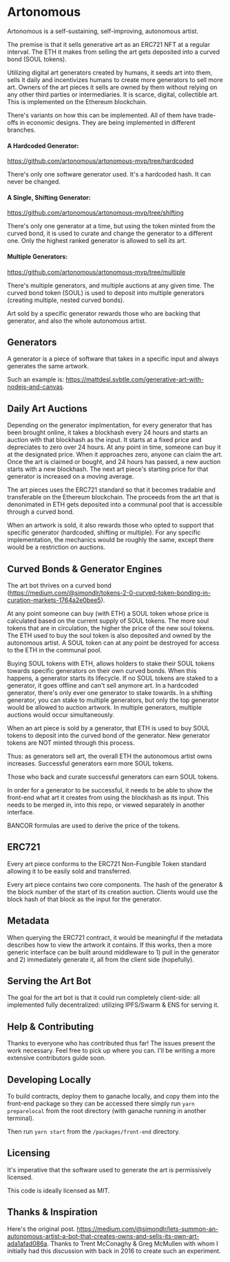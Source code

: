 # Artonomous

Artonomous is a self-sustaining, self-improving, autonomous artist.

The premise is that it sells generative art as an ERC721 NFT at a regular interval. The ETH it makes from selling the art gets deposited into a curved bond (SOUL tokens).

Utilizing digital art generators created by humans, it seeds art into them, sells it daily and incentivizes humans to create more generators to sell more art. Owners of the art pieces it sells are owned by them without relying on any other third parties or intermediaries. It is scarce, digital, collectible art. This is implemented on the Ethereum blockchain.

There's variants on how this can be implemented. All of them have trade-offs in economic designs. They are being implemented in different branches.

#### A Hardcoded Generator:

https://github.com/artonomous/artonomous-mvp/tree/hardcoded

There's only one software generator used. It's a hardcoded hash. It can never be changed.

#### A Single, Shifting Generator:

https://github.com/artonomous/artonomous-mvp/tree/shifting

There's only one generator at a time, but using the token minted from the curved bond, it is used to curate and change the generator to a different one. Only the highest ranked generator is allowed to sell its art.

#### Multiple Generators:

https://github.com/artonomous/artonomous-mvp/tree/multiple

There's multiple generators, and multiple auctions at any given time. The curved bond token (SOUL) is used to deposit into multiple generators (creating multiple, nested curved bonds).

Art sold by a specific generator rewards those who are backing that generator, and also the whole autonomous artist.

## Generators

A generator is a piece of software that takes in a specific input and always generates the same artwork.

Such an example is: https://mattdesl.svbtle.com/generative-art-with-nodejs-and-canvas.

## Daily Art Auctions

Depending on the generator implmentation, for every generator that has been brought online, it takes a blockhash every 24 hours and starts an auction with that blockhash as the input. It starts at a fixed price and depreciates to zero over 24 hours. At any point in time, someone can buy it at the designated price. When it approaches zero, anyone can claim the art. Once the art is claimed or bought, and 24 hours has passed, a new auction starts with a new blockhash. The next art piece's starting price for that generator is increased on a moving average.

The art pieces uses the ERC721 standard so that it becomes tradable and transferable on the Ethereum blockchain. The proceeds from the art that is denonimated in ETH gets deposited into a communal pool that is accessible through a curved bond.

When an artwork is sold, it also rewards those who opted to support that specific generator (hardcoded, shifting or multiple). For any specific implementation, the mechanics would be roughly the same, except there would be a restriction on auctions.

## Curved Bonds & Generator Engines

The art bot thrives on a curved bond (https://medium.com/@simondlr/tokens-2-0-curved-token-bonding-in-curation-markets-1764a2e0bee5).

At any point someone can buy (with ETH) a SOUL token whose price is calculated based on the current supply of SOUL tokens. The more soul tokens that are in circulation, the higher the price of the new soul tokens. The ETH used to buy the soul token is also deposited and owned by the autonomous artist. A SOUL token can at any point be destroyed for access to the ETH in the communal pool.

Buying SOUL tokens with ETH, allows holders to stake their SOUL tokens towards specific generators on their own curved bonds. When this happens, a generator starts its lifecycle. If no SOUL tokens are staked to a generator, it goes offline and can't sell anymore art. In a hardcoded generator, there's only ever one generator to stake towards. In a shifting generator, you can stake to multiple generators, but only the top generator would be allowed to auction artwork. In multiple generators, multiple auctions would occur simultaneously.

When an art piece is sold by a generator, that ETH is used to buy SOUL tokens to deposit into the curved bond of the generator. New generator tokens are NOT minted through this process.

Thus: as generators sell art, the overall ETH the autonomous artist owns increases. Successful generators earn more SOUL tokens.

Those who back and curate successful generators can earn SOUL tokens.

In order for a generator to be successful, it needs to be able to show the front-end what art it creates from using the blockhash as its input. This needs to be merged in, into this repo, or viewed separately in another interface.

BANCOR formulas are used to derive the price of the tokens.

## ERC721

Every art piece conforms to the ERC721 Non-Fungible Token standard allowing it to be easily sold and transferred.

Every art piece contains two core components. The hash of the generator & the block number of the start of its creation auction. Clients would use the block hash of that block as the input for the generator.

## Metadata

When querying the ERC721 contract, it would be meaningful if the metadata describes how to view the artwork it contains. If this works, then a more generic interface can be built around middleware to 1) pull in the generator and 2) immediately generate it, all from the client side (hopefully).

## Serving the Art Bot

The goal for the art bot is that it could run completely client-side: all implemented fully decentralized: utilizing IPFS/Swarm & ENS for serving it.

## Help & Contributing

Thanks to everyone who has contributed thus far! The issues present the work necessary. Feel free to pick up where you can. I'll be writing a more extensive contributors guide soon.

## Developing Locally

To build contracts, deploy them to ganache locally, and copy them into the front-end package so they can be accessed there simply run `yarn preparelocal` from the root directory (with ganache running in another terminal).

Then run `yarn start` from the `/packages/front-end` directory.

## Licensing

It's imperative that the software used to generate the art is permissively licensed.

This code is ideally licensed as MIT.

## Thanks & Inspiration

Here's the original post. https://medium.com/@simondlr/lets-summon-an-autonomous-artist-a-bot-that-creates-owns-and-sells-its-own-art-ada1afad086a. Thanks to Trent McConaghy & Greg McMullen with whom I initially had this discussion with back in 2016 to create such an experiment.
